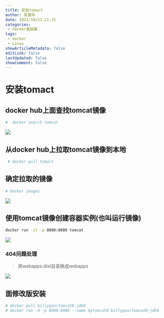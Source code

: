 ```yaml
---
title: 安装tomact
author: 吴建华
date: 2022/10/22 21:25
categories:
 - docker基础篇
tags:
 - docker
 - Linux
showArticleMetadata: false
editLink: false
lastUpdated: false
showComment: false
---
```

# 安装tomact

##  docker hub上面查找tomcat镜像

```sh
#  docker search tomcat
```

![](https://cdn.jsdelivr.net/gh/fhwlnetwork/blos_imgs/img/202202042049925.png)

## 从docker hub上拉取tomcat镜像到本地

```sh
 # docker pull tomact
```

## 确定拉取的镜像

```sh
# docker images
```

![](https://cdn.jsdelivr.net/gh/fhwlnetwork/blos_imgs/img/202202042055696.png)

##  使用tomcat镜像创建容器实例(也叫运行镜像)

```sh 
docker run -it -p 8080:8080 tomcat
```

![](https://cdn.jsdelivr.net/gh/fhwlnetwork/blos_imgs/img/202202042057525.png)

### 404问题处理

> 把webapps.dist目录换成webapps

![](https://cdn.jsdelivr.net/gh/fhwlnetwork/blos_imgs/img/202202042102799.png)

## 面修改版安装

```sh
# docker pull billygoo/tomcat8-jdk8
# docker run -d -p 8080:8080 --name mytomcat8 billygoo/tomcat8-jdk8

```

